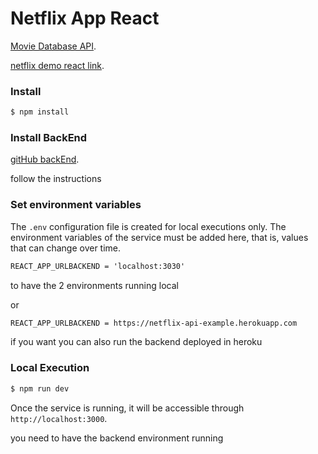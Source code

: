 # Netflix App React

[Movie Database API](https://netflix-api-example.herokuapp.com).

[netflix demo react link](https://netflix-app-react.herokuapp.com).

### Install

```bash
$ npm install
```

### Install BackEnd

[gitHub backEnd](https://github.com/aostoic/netflix-api).

follow the instructions

### Set environment variables

The `.env` configuration file is created for local executions only. The environment variables of the service must be added here, that is, values that can change over time.

```txt
REACT_APP_URLBACKEND = 'localhost:3030'
```

to have the 2 environments running local

or

```txt
REACT_APP_URLBACKEND = https://netflix-api-example.herokuapp.com
```

if you want you can also run the backend deployed in heroku

### Local Execution

```bash
$ npm run dev
```

Once the service is running, it will be accessible through `http://localhost:3000`.

you need to have the backend environment running
